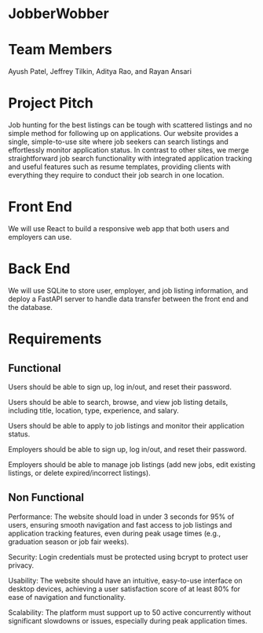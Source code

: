 # JobberWobber

# Team Members
Ayush Patel, Jeffrey Tilkin, Aditya Rao, and Rayan Ansari

# Project Pitch
Job hunting for the best listings can be tough with scattered listings and no simple method for following up on applications. Our website provides a single, simple-to-use site where job seekers can search listings and effortlessly monitor application status. In contrast to other sites, we merge straightforward job search functionality with integrated application tracking and useful features such as resume templates, providing clients with everything they require to conduct their job search in one location.

# Front End
We will use React to build a responsive web app that both users and employers can use.

# Back End
We will use SQLite to store user, employer, and job listing information, and deploy a FastAPI server to handle data transfer between the front end and the database.

# Requirements
## Functional
Users should be able to sign up, log in/out, and reset their password.

Users should be able to search, browse, and view job listing details, including title, location, type, experience, and salary.

Users should be able to apply to job listings and monitor their application status.

Employers should be able to sign up, log in/out, and reset their password.

Employers should be able to manage job listings (add new jobs, edit existing listings, or delete expired/incorrect listings).

## Non Functional
Performance: The website should load in under 3 seconds for 95% of users, ensuring smooth navigation and fast access to job listings and application tracking features, even during peak usage times (e.g., graduation season or job fair weeks).

Security: Login credentials must be protected using bcrypt to protect user privacy.

Usability: The website should have an intuitive, easy-to-use interface on desktop devices, achieving a user satisfaction score of at least 80% for ease of navigation and functionality. 

Scalability: The platform must support up to 50 active concurrently without significant slowdowns or issues, especially during peak application times.

